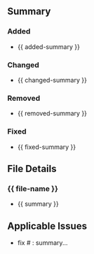 ## Summary
<!-- Changelog format : https://keepachangelog.com/ -->

### Added
- {{ added-summary }}

### Changed
- {{ changed-summary }}

### Removed
- {{ removed-summary }}

### Fixed
- {{ fixed-summary }}


## File Details
### {{ file-name }}
- {{ summary }}


## Applicable Issues
- fix # : summary...
